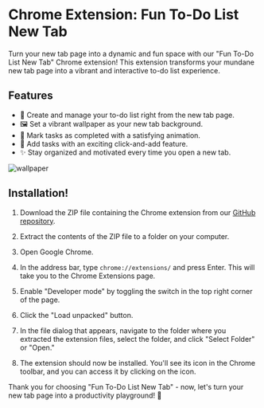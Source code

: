 # Chrome Extension: Fun To-Do List New Tab

Turn your new tab page into a dynamic and fun space with our "Fun To-Do List New Tab" Chrome extension! This extension transforms your mundane new tab page into a vibrant and interactive to-do list experience.

## Features

- 📝 Create and manage your to-do list right from the new tab page.
- 🖼️ Set a vibrant wallpaper as your new tab background.
- 🎉 Mark tasks as completed with a satisfying animation.
- 🚀 Add tasks with an exciting click-and-add feature.
- ✨ Stay organized and motivated every time you open a new tab.

![wallpaper](https://github.com/Enigma-52/ToDoList-ChromeExtension/assets/95529619/5b463a25-63e7-4094-8c41-2c35cd74d823)


## Installation!


1. Download the ZIP file containing the Chrome extension from our [GitHub repository](#link-to-github-repo).

2. Extract the contents of the ZIP file to a folder on your computer.

3. Open Google Chrome.

4. In the address bar, type `chrome://extensions/` and press Enter. This will take you to the Chrome Extensions page.

5. Enable "Developer mode" by toggling the switch in the top right corner of the page.

6. Click the "Load unpacked" button.

7. In the file dialog that appears, navigate to the folder where you extracted the extension files, select the folder, and click "Select Folder" or "Open."

8. The extension should now be installed. You'll see its icon in the Chrome toolbar, and you can access it by clicking on the icon.



Thank you for choosing "Fun To-Do List New Tab" - now, let's turn your new tab page into a productivity playground! 🚀

